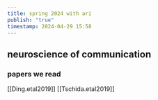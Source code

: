 ```yaml
---
title: spring 2024 with ari
publish: "true"
timestamp: 2024-04-29 15:58
---
```

## neuroscience of communication


### papers we read
[[Ding.etal2019]]
[[Tschida.etal2019]]
